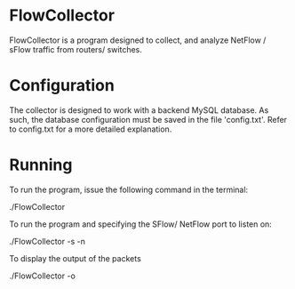 FlowCollector
=============

FlowCollector is a program designed to collect, and analyze NetFlow / sFlow traffic from routers/ switches.


Configuration
=============

The collector is designed to work with a backend MySQL database. As such, the database configuration must be saved in the file 'config.txt'. 
Refer to config.txt for a more detailed explanation.


Running
=============

To run the program, issue the following command in the terminal:

./FlowCollector

To run the program and specifying the SFlow/ NetFlow port to listen on:

./FlowCollector -s <SflowPort> -n <NetFlowPort>

To display the output of the packets

./FlowCollector -o
